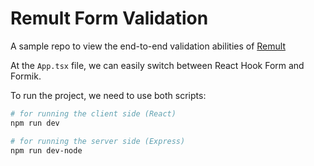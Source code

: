# Remult Form Validation

A sample repo to view the end-to-end validation abilities of [Remult](https://remult.dev)

At the `App.tsx` file, we can easily switch between React Hook Form and Formik.

To run the project, we need to use both scripts:

```bash
# for running the client side (React)
npm run dev 

# for running the server side (Express)
npm run dev-node
```
